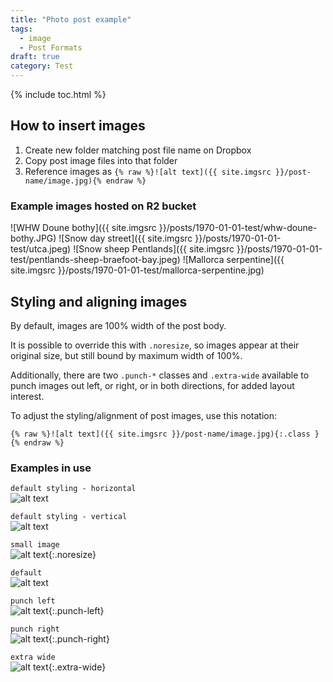 ```yaml
---
title: "Photo post example"
tags:
  - image
  - Post Formats
draft: true
category: Test
---
```

{% include toc.html %}

## How to insert images

1. Create new folder matching post file name on Dropbox
1. Copy post image files into that folder
1. Reference images as `{% raw %}![alt text]({{ site.imgsrc }}/post-name/image.jpg){% endraw %}`

### Example images hosted on R2 bucket

![WHW Doune bothy]({{ site.imgsrc }}/posts/1970-01-01-test/whw-doune-bothy.JPG)
![Snow day street]({{ site.imgsrc }}/posts/1970-01-01-test/utca.jpeg)
![Snow sheep Pentlands]({{ site.imgsrc }}/posts/1970-01-01-test/pentlands-sheep-braefoot-bay.jpeg)
![Mallorca serpentine]({{ site.imgsrc }}/posts/1970-01-01-test/mallorca-serpentine.jpg)


## Styling and aligning images

By default, images are 100% width of the post body.

It is possible to override this with `.noresize`, so images appear at their original size, but still bound by maximum width of 100%.

Additionally, there are two `.punch-*` classes and `.extra-wide` available to punch images out left, or right, or in both directions, for added layout interest.

To adjust the styling/alignment of post images, use this notation:
```
{% raw %}![alt text]({{ site.imgsrc }}/post-name/image.jpg){:.class }{% endraw %}
```

### Examples in use

`default styling - horizontal`  
![alt text](http://placekitten.com/800/200)

`default styling - vertical`  
![alt text](http://placekitten.com/400/600)

`small image`  
![alt text](http://placekitten.com/400/600){:.noresize}

`default`  
![alt text](http://placekitten.com/800/200)

`punch left`  
![alt text](http://placekitten.com/800/200){:.punch-left}

`punch right`  
![alt text](http://placekitten.com/800/200){:.punch-right}

`extra wide`  
![alt text](http://placekitten.com/1200/200){:.extra-wide}
